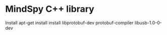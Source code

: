 # MindSpy C++ library
Install  apt-get install install 
libprotobuf-dev 
protobuf-compiler
libusb-1.0-0-dev
